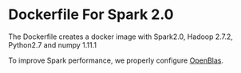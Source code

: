 # Dockerfile For Spark 2.0

The Dockerfile creates a docker image with Spark2.0, Hadoop 2.7.2, Python2.7 and numpy 1.11.1 

To improve Spark performance, we properly configure [OpenBlas](https://github.com/xianyi/OpenBLAS).

